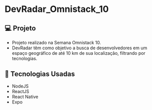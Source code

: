# DevRadar_Omnistack_10

## 💻 Projeto
- Projeto realizado na Semana Omnistack 10. 
- DevRadar têm como objetivo a busca de desenvolvedores em um espaço geográfico de até 10 km de sua localização, filtrando por tecnologias.

## 🚀 Tecnologias Usadas
- NodeJS
- ReactJS
- React Native
- Expo
